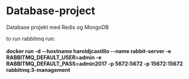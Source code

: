 # Database-project
Database projekt med Redis og MongoDB


to run rabbitmq run: <br />
<br />
<b>
docker run -d --hostname haroldjcastillo --name rabbit-server -e RABBITMQ_DEFAULT_USER=admin -e RABBITMQ_DEFAULT_PASS=admin2017 -p 5672:5672 -p 15672:15672 rabbitmq:3-management
</b>